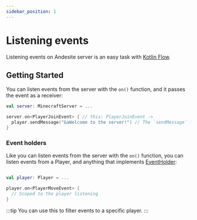 ```yaml
---
sidebar_position: 1
---
```


# Listening events

Listening events on Andesite server is an easy task with [Kotlin Flow](https://kotlinlang.org/docs/flow.html).

## Getting Started

You can listen events from the server with the `on()` function, and it passes the event as a receiver:

```kotlin title="main.kt"
val server: MinecraftServer = ...

server.on<PlayerJoinEvent> { // this: PlayerJoinEvent ->
  player.sendMessage("&aWelcome to the server!") // The `sendMessage` function uses Chat too, so you can use colors.
}
```

### Event holders

Like you can listen events from the server with the `on()` function, you can listen events from a Player, and anything that implements [EventHolder](https://github.com/gabrielleeg1/andesite/blob/main/andesite-server/andesite-server-common/src/jvmMain/kotlin/event/EventHolder.kt):

```kotlin title="main.kt"

val player: Player = ...

player.on<PlayerMoveEvent> {
  // Scoped to the player listening
}

```

:::tip
You can use this to filter events to a specific player.
:::
